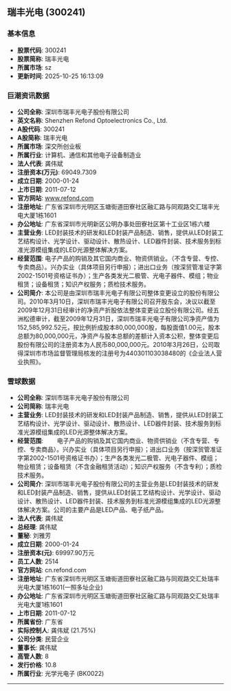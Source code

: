 ## 瑞丰光电 (300241)

### 基本信息

- **股票代码**: 300241
- **股票简称**: 瑞丰光电
- **所属市场**: sz
- **更新时间**: 2025-10-25 16:13:09

### 巨潮资讯数据

- **公司全称**: 深圳市瑞丰光电子股份有限公司
- **英文名称**: Shenzhen Refond Optoelectronics Co., Ltd.
- **A股代码**: 300241
- **A股简称**: 瑞丰光电
- **所属市场**: 深交所创业板
- **所属行业**: 计算机、通信和其他电子设备制造业
- **法人代表**: 龚伟斌
- **注册资本(万元)**: 69049.7309
- **成立日期**: 2000-01-24
- **上市日期**: 2011-07-12
- **官方网站**: www.refond.com
- **注册地址**: 广东省深圳市光明区玉塘街道田寮社区融汇路与同观路交汇瑞丰光电大厦1栋1601
- **办公地址**: 广东省深圳市光明新区公明办事处田寮社区第十工业区1栋六楼
- **主营业务**: LED封装技术的研发和LED封装产品制造、销售，提供从LED封装工艺结构设计、光学设计、驱动设计、散热设计、LED器件封装、技术服务到标准光源模组集成的LED光源整体解决方案。
- **经营范围**: 电子产品的购销及其它国内商业、物资供销业。（不含专营、专控、专卖商品）。兴办实业（具体项目另行申报）；进出口业务（按深贸管准证字第2002-1501号资格证书办）；生产各类发光二极管、光电子器件、模组；物业租赁；设备租赁；知识产权服务；质检技术服务。
- **公司简介**: 本公司是由深圳市瑞丰光电子有限公司整体变更设立的股份有限公司。2010年3月10日，深圳市瑞丰光电子有限公司召开股东会，决议以截至2009年12月31日经审计的净资产折股依法整体变更设立股份有限公司。经五洲松德审计，截至2009年12月31日，深圳市瑞丰光电子有限公司净资产值为152,585,992.52元，按比例折成股本80,000,000股，每股面值1.00元，股本总额为80,000,000元，净资产与股本总额的差额计入资本公积，整体变更后股份有限公司的注册资本为人民币80,000,000元。2010年3月26日，公司取得深圳市市场监督管理局核发的注册号为440301103038480的《企业法人营业执照》。

### 雪球数据

- **公司全称**: 深圳市瑞丰光电子股份有限公司
- **公司简称**: 瑞丰光电
- **主营业务**: LED封装技术的研发和LED封装产品制造、销售，提供从LED封装工艺结构设计、光学设计、驱动设计、散热设计、LED器件封装、技术服务到标准光源模组集成的LED光源整体解决方案。
- **经营范围**: 　　电子产品的购销及其它国内商业、物资供销业（不含专营、专控、专卖商品）。兴办实业（具体项目另行申报）；进出口业务（按深贸管准证字第2002-1501号资格证书办）；生产各类发光二极管、光电子器件、模组；物业租赁；设备租赁（不含金融租赁活动）；知识产权服务（不含专利）；质检技术服务。
- **公司简介**: 深圳市瑞丰光电子股份有限公司的主营业务是LED封装技术的研发和LED封装产品制造、销售，提供从LED封装工艺结构设计、光学设计、驱动设计、散热设计、LED器件封装、技术服务到标准光源模组集成的LED光源整体解决方案。公司的主要产品是LED产品、电子纸产品。
- **法人代表**: 龚伟斌
- **总经理**: 龚伟斌
- **董秘**: 刘雅芳
- **成立日期**: 2000-01-24
- **注册资本(元)**: 69997.90万元
- **员工人数**: 2514
- **官方网站**: cn.refond.com
- **注册地址**: 广东省深圳市光明区玉塘街道田寮社区融汇路与同观路交汇处瑞丰光电大厦1栋1601(一照多址企业)
- **办公地址**: 广东省深圳市光明区玉塘街道田寮社区融汇路与同观路交汇处瑞丰光电大厦1栋1601
- **上市日期**: 2011-07-12
- **所属省份**: 广东省
- **实际控制人**: 龚伟斌 (21.75%)
- **公司分类**: 民营企业
- **董事长**: 龚伟斌
- **高管人数**: 8
- **发行价格**: 10.8
- **所属行业**: 光学光电子 (BK0022)

---